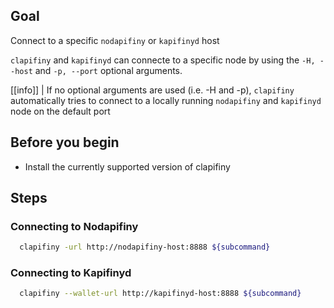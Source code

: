 ## Goal

Connect to a specific `nodapifiny` or `kapifinyd` host

`clapifiny` and `kapifinyd` can connecte to a specific node by using the `-H, --host` and `-p, --port` optional arguments.

[[info]]
| If no optional arguments are used (i.e. -H and -p), `clapifiny` automatically tries to connect to a locally running `nodapifiny` and `kapifinyd` node on the default port

## Before you begin

* Install the currently supported version of clapifiny

## Steps
### Connecting to Nodapifiny

```bash
  clapifiny -url http://nodapifiny-host:8888 ${subcommand}
```

### Connecting to Kapifinyd

```bash
  clapifiny --wallet-url http://kapifinyd-host:8888 ${subcommand}
```
